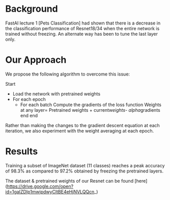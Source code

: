 
# Background
FastAI lecture 1 [Pets Classification] had shown that there is a decrease in the
classification performance of Resnet18/34 when the entire network is trained without freezing.
An alternate way has been to tune the last layer only.

# Our Approach

We propose the following algorithm to overcome this issue:

Start
- Load the network with pretrained weights 
- For each epoch
  - For each batch 
    Compute the gradients of the loss function
    Weights at any layer= Pretrained weights + current*weights- alpha*gradients 
    end
   end

Rather than making the changes to the gradient descent equation at each iteration, we also experiment with the weight averaging at each epoch. 

# Results 
Training a subset of ImageNet dataset (11 classes) reaches a peak accuracy of 98.3% as compared to 97.2% obtained by freezing the pretrained layers. 

The dataset & pretrained weights of our Resnet can be found  [here] (https://drive.google.com/open?id=1gaIZDIp1mwjpdwyCltBE4eHjNVLQQcn_)
